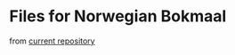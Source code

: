 # Files for Norwegian Bokmaal 

from [current repository](https://github.com/UniversalDependencies/UD_Norwegian-Bokmaal)
